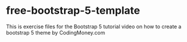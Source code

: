 # free-bootstrap-5-template
This is exercise files for the Bootstrap 5 tutorial video on how to create a bootstrap 5 theme by CodingMoney.com 
